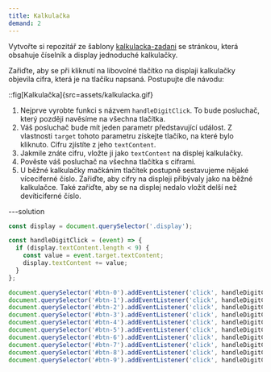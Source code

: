 ```yaml
---
title: Kalkulačka
demand: 2
---
```


Vytvořte si repozitář ze šablony [kalkulacka-zadani](https://github.com/Czechitas-podklady-WEB/kalkulacka-zadani) se stránkou, která obsahuje číselník a display jednoduché kalkulačky.

Zařiďte, aby se při kliknutí na libovolné tlačítko na displaji kalkulačky objevila cifra, která je na tlačíku napsaná. Postupujte dle návodu:

::fig[Kalkulačka]{src=assets/kalkulacka.gif}

1. Nejprve vyrobte funkci s názvem `handleDigitClick`. To bude posluchač, který později navěsíme na všechna tlačítka.
1. Váš posluchač bude mít jeden parametr představující událost. Z vlastnosti `target` tohoto parametru získejte tlačíko, na které bylo kliknuto. Cifru zjístíte z jeho `textContent`.
1. Jakmile znáte cifru, vložte ji jako `textContent` na displej kalkulačky.
1. Pověste váš posluchač na všechna tlačítka s ciframi.
1. U běžné kalkulačky mačkáním tlačítek postupně sestavujeme nějaké víceciferné číslo. Zařiďte, aby cifry na displeji přibývaly jako na běžné kalkulačce. Také zaříďte, aby se na displej nedalo vložit delší než devíticiferné číslo.

---solution

```js
const display = document.querySelector('.display');

const handleDigitClick = (event) => {
  if (display.textContent.length < 9) {
    const value = event.target.textContent;
    display.textContent += value;
  }
};

document.querySelector('#btn-0').addEventListener('click', handleDigitClick);
document.querySelector('#btn-1').addEventListener('click', handleDigitClick);
document.querySelector('#btn-2').addEventListener('click', handleDigitClick);
document.querySelector('#btn-3').addEventListener('click', handleDigitClick);
document.querySelector('#btn-4').addEventListener('click', handleDigitClick);
document.querySelector('#btn-5').addEventListener('click', handleDigitClick);
document.querySelector('#btn-6').addEventListener('click', handleDigitClick);
document.querySelector('#btn-7').addEventListener('click', handleDigitClick);
document.querySelector('#btn-8').addEventListener('click', handleDigitClick);
document.querySelector('#btn-9').addEventListener('click', handleDigitClick);
```
